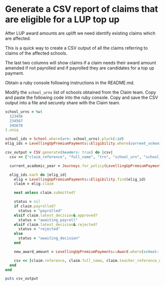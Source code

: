 # Generate a CSV report of claims that are eligible for a LUP top up

After LUP award amounts are uplift we need identify existing claims which are
affected.

This is a quick way to create a CSV output of all the claims referring to claims
of the affected schools.

The last two columns will show claims if a claim needs their award amount
amended if not payrolled and if payrolled they are candidates for a top up
payment.

Obtain a ruby console following instructions in the README.md.

Modify the `school_urns` list of schools obtained from the Claim team. Copy and
paste the following code into the ruby console. Copy and save the CSV output
into a file and securely share with the Claim team.

```ruby
school_urns = %w(
  123456
  234567
  345678
).uniq

school_ids = School.where(urn: school_urns).pluck(:id)
elig_ids = LevellingUpPremiumPayments::Eligibility.where(current_school_id: school_ids).pluck(:id)

csv_output = CSV.generate(headers: true) do |csv|
  csv << ["claim_reference", "full_name", "trn", "school_urn", "school_name", "submitted_date", "claim_status", "award_amount", "new_award_amount"]

  current_academic_year = Journeys.for_policy(LevellingUpPremiumPayments).configuration.current_academic_year

  elig_ids.each do |elig_id|
    elig = LevellingUpPremiumPayments::Eligibility.find(elig_id)
    claim = elig.claim

    next unless claim.submitted?

    status = nil
    if claim.payrolled?
      status = "payrolled"
    elsif claim.latest_decision&.approved?
      status = "awaiting_payroll"
    elsif claim.latest_decision&.rejected?
      status = "rejected"
    else
      status = "awaiting_decision"
    end

    new_award_amount = LevellingUpPremiumPayments::Award.where(school: claim.eligibility.current_school, academic_year: current_academic_year.to_s).first.award_amount

    csv << [claim.reference, claim.full_name, claim.teacher_reference_number, elig.current_school.urn, elig.current_school.name, claim.submitted_at.strftime("%d/%m/%Y"), status, claim.award_amount_with_topups, new_award_amount]
  end
end

puts csv_output
```
